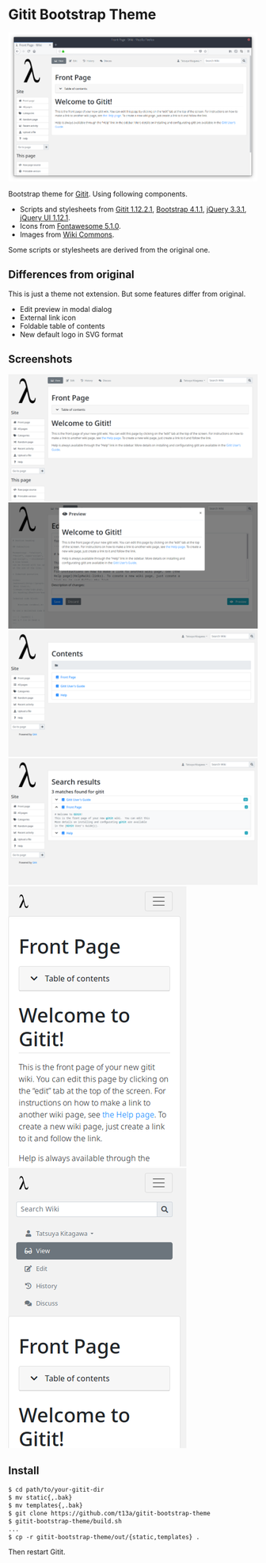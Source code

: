 # Gitit Bootstrap Theme

![Screenshot](doc/img/screenshot.png)

Bootstrap theme for [Gitit](https://github.com/jgm/gitit/).  Using following components.

-  Scripts and stylesheets from [Gitit 1.12.2.1](https://github.com/jgm/gitit/), [Bootstrap 4.1.1](https://getbootstrap.com/), [jQuery 3.3.1](https://jquery.com/), [jQuery UI 1.12.1](https://jqueryui.com/).
-  Icons from [Fontawesome 5.1.0](https://fontawesome.com/).
-  Images from [Wiki Commons](https://commons.wikimedia.org/wiki/File:Lambda_lc.svg).

Some scripts or stylesheets are derived from the original one.

## Differences from original

This is just a theme not extension. But some features differ from original.

- Edit preview in modal dialog
- External link icon
- Foldable table of contents
- New default logo in SVG format

## Screenshots

![Screenshot (Home)](doc/img/screenshot-home.png)
![Screenshot (Edit preview)](doc/img/screenshot-edit-preview.png)
![Screenshot (Index)](doc/img/screenshot-index.png)
![Screenshot (Search)](doc/img/screenshot-search.png)
![Screenshot (Home - Mobile)](doc/img/screenshot-home-mobile.png)
![Screenshot (Home - Mobile - Expanded)](doc/img/screenshot-home-mobile-expanded.png)

## Install

    $ cd path/to/your-gitit-dir
    $ mv static{,.bak}
    $ mv templates{,.bak}
    $ git clone https://github.com/t13a/gitit-bootstrap-theme
    $ gitit-bootstrap-theme/build.sh
    ...
    $ cp -r gitit-bootstrap-theme/out/{static,templates} .

Then restart Gitit.
